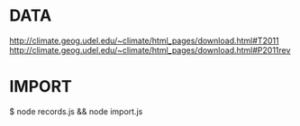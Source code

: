 # DATA

http://climate.geog.udel.edu/~climate/html_pages/download.html#T2011
http://climate.geog.udel.edu/~climate/html_pages/download.html#P2011rev

# IMPORT

$ node records.js && node import.js
